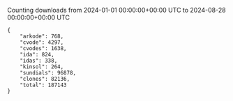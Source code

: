
Counting downloads from 2024-01-01 00:00:00+00:00 UTC to 2024-08-28 00:00:00+00:00 UTC

```
{
    "arkode": 768,
    "cvode": 4297,
    "cvodes": 1638,
    "ida": 824,
    "idas": 338,
    "kinsol": 264,
    "sundials": 96878,
    "clones": 82136,
    "total": 187143
}
```
